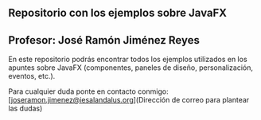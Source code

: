## Repositorio con los ejemplos sobre JavaFX
## Profesor: José Ramón Jiménez Reyes

En este repositorio podrás encontrar todos los ejemplos utilizados en los apuntes sobre JavaFX (componentes, paneles de diseño, personalización, eventos, etc.).

Para cualquier duda ponte en contacto conmigo: [joseramon.jimenez@iesalandalus.org](Dirección de correo para plantear las dudas)

